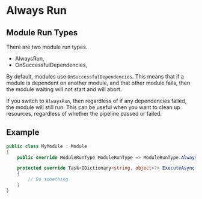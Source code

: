 # Always Run

## Module Run Types

There are two module run types.
- AlwaysRun,
- OnSuccessfulDependencies,

By default, modules use `OnSuccessfulDependencies`. This means that if a module is dependent on another module, and that other module fails, then the module waiting will not start and will abort.

If you switch to `AlwaysRun`, then regardless of if any dependencies failed, the module will still run. This can be useful when you want to clean up resources, regardless of whether the pipeline passed or failed.

## Example

```csharp
public class MyModule : Module
{
    public override ModuleRunType ModuleRunType => ModuleRunType.AlwaysRun;

    protected override Task<IDictionary<string, object>?> ExecuteAsync(IPipelineContext context, CancellationToken cancellationToken)
    {
        // Do something
    }
}
```